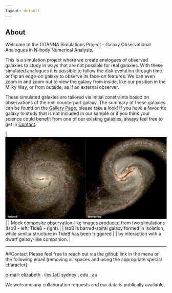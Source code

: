 ```yaml
---
layout: default
---
```

<style>
table {
    border-collapse: collapse;
}
table, th, td {
   border: none;
}
blockquote {
    border-left: none;
    padding-left: 10px;
}
</style>

## About

Welcome to the GOANNA Simulations Project - Galaxy Observational Analogues in N-body Numerical Analysis.

This is a simulation project where we create analogues of observed galaxies to study in ways that are not possible for real galaxies.
With these simulated analogues it is possible to follow the disk evolution through time or flip an edge-on galaxy to observe its face-on features. 
We can even zoom in and zoom out to view the galaxy from inside, like our position in the Milky Way, or from outside, as if an external observer.  

These simulated galaxies are tailored via initial constraints based on observations of the real counterpart galaxy. 
The summary of these galaxies can be found on the [Gallery Page](\.gallery.md), please take a look! 
If you have a favourite galaxy to study that is not included in our sample or if you think your science could benefit from one of our existing galaxies, always feel free to get in [Contact](#Contact). 

|![Synthetic observation image of a two barred-spiral galaxies, on isolated and one interacting.](./assets/images/AB-IsoTideB_synthobs.png) |
| Mock composite observation-like images produced from two simulations (IsoB - left, TideB - right).|
| IsoB is barred-spiral galaxy formed in isolation, while similar structure in TideB has been triggered |
|  by interaction with a dwarf galaxy-like companion. |


* * *

##Contact
Please feel free to reach out via the github link in the menu or the following email (removing all spaces and using the appropriate special character). 

e-mail: elizabeth . iles [at] sydney . edu . au

We welcome any collaboration requests and our data is publically available. 
